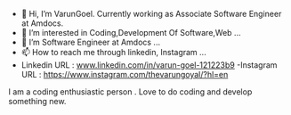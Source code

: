 - 👋 Hi, I’m VarunGoel. Currently working as Associate Software Engineer at Amdocs.
- 👀 I’m interested in Coding,Development Of Software,Web ...
- 💞️ I’m Software Engineer at Amdocs ...
- 📫 How to reach me through linkedin, Instagram ...
- Linkedin URL : www.linkedin.com/in/varun-goel-121223b9
-Instagram URL : https://www.instagram.com/thevarungoyal/?hl=en

I am a coding enthusiastic person . Love to do coding and develop something new.

